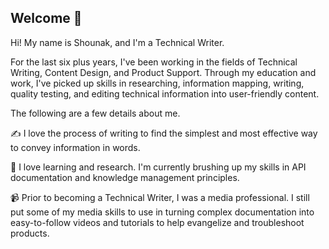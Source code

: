 ## Welcome 👋
Hi! My name is Shounak, and I'm a Technical Writer. 

For the last six plus years, I've been working in the fields of Technical Writing, Content Design, and Product Support. Through my education and work, I've picked up skills in researching, information mapping, writing, quality testing, and editing technical information into user-friendly content.

The following are a few details about me.

✍ I love the process of writing to find the simplest and most effective way to convey information in words.

🌱 I love learning and research. I'm currently brushing up my skills in API documentation and knowledge management principles.

📹 Prior to becoming a Technical Writer, I was a media professional. I still put some of my media skills to use in turning complex documentation into easy-to-follow videos and tutorials to help evangelize and troubleshoot products.
